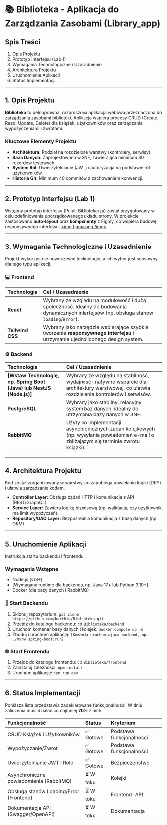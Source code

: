 # 📚 Biblioteka - Aplikacja do Zarządzania Zasobami (Library_app)
## Spis Treści
1.  Opis Projektu
2.  Prototyp Interfejsu (Lab 1)
3.  Wymagania Technologiczne i Uzasadnienie
4.  Architektura Projektu
5.  Uruchomienie Aplikacji
6.  Status Implementacji

---

## 1. Opis Projektu

**Biblioteka** to pełnoprawna, rozproszona aplikacja webowa przeznaczona do zarządzania zasobami biblioteki. Aplikacja wspiera procesy CRUD (Create, Read, Update, Delete) dla książek, użytkowników oraz zarządzania wypożyczeniami i zwrotami.

### Kluczowe Elementy Projektu
* **Architektura:** Podział na rozdzielone warstwy (kontrolery, serwisy).
* **Baza Danych:** Zaprojektowana w 3NF, zawierająca minimum 30 rekordów testowych.
* **System Ról:** Uwierzytelnianie (JWT) i autoryzacja na podstawie ról użytkowników.
* **Historia Git:** Minimum 40 commitów z zachowaniem konwencji.

---

## 2. Prototyp Interfejsu (Lab 1)

Wstępny prototyp interfejsu (Pulpit Bibliotekarza) został przygotowany w celu zdefiniowania uporządkowanego układu strony. W projekcie zastosowano **auto-layout** oraz **komponenty** z Figmy, co wspiera budowę responsywnego interfejsu.
[<img figma.png /img>](https://github.com/barthig/Biblioteka)

---

## 3. Wymagania Technologiczne i Uzasadnienie

Projekt wykorzystuje nowoczesne technologie, a ich wybór jest sensowny dla tego typu aplikacji.

### 💻 Frontend
| Technologia | Cel / Uzasadnienie |
| :--- | :--- |
| **React** | Wybrany ze względu na modułowość i dużą społeczność. Idealny do budowania dynamicznych interfejsów (np. obsługa stanów `loading`/`error`). |
| **Tailwind CSS** | Wybrany jako narzędzie wspierające szybkie tworzenie **responsywnego interfejsu** i utrzymanie ujednoliconego design system. |

### ⚙️ Backend
| Technologia | Cel / Uzasadnienie |
| :--- | :--- |
| **[Wstaw Technologię, np. Spring Boot (Java) lub NestJS (Node.js)]** | Wybrany ze względu na stabilność, wydajność i natywne wsparcie dla architektury warstwowej, co ułatwia rozdzielenie kontrolerów i serwisów. |
| **PostgreSQL** | Wybrany jako stabilny, relacyjny system baz danych, idealny do utrzymania bazy danych w 3NF. |
| **RabbitMQ** | Użyty do implementacji asynchronicznych zadań kolejkowych (np. wysyłania powiadomień e-mail o zbliżającym się terminie zwrotu książki). |

---

## 4. Architektura Projektu

Kod został zorganizowany w warstwy, co zapobiega powielaniu logiki (DRY) i ułatwia zarządzanie kodem.

* **Controller Layer:** Obsługa żądań HTTP i komunikacja z API (REST/GraphQL).
* **Service Layer:** Zawiera logikę biznesową (np. walidacja, czy użytkownik ma limit wypożyczeń).
* **Repository/DAO Layer:** Bezpośrednia komunikacja z bazą danych (np. ORM).

---

## 5. Uruchomienie Aplikacji

Instrukcja startu backendu i frontendu.

### Wymagania Wstępne
* Node.js (v18+)
* [Wymagany runtime dla backendu, np. Java 17+ lub Python 3.10+]
* Docker (dla bazy danych i RabbitMQ)

### 🚀 Start Backendu
1.  Sklonuj repozytorium: `git clone https://github.com/barthig/Biblioteka.git`
2.  Przejdź do katalogu backendu: `cd Biblioteka/backend`
3.  Uruchom kontener bazy danych i kolejek: `docker-compose up -d`
4.  Zbuduj i uruchom aplikację: `[Komenda uruchamiająca backend, np. ./mvnw spring-boot:run]`

### 🌐 Start Frontendu
1.  Przejdź do katalogu frontendu: `cd Biblioteka/frontend`
2.  Zainstaluj zależności: `npm install`
3.  Uruchom aplikację: `npm run dev`

---

## 6. Status Implementacji

Poniższa lista przedstawia zadeklarowane funkcjonalności. W dniu zaliczenia musi działać co najmniej **70%** z nich.

| Funkcjonalność | Status | Kryterium |
| :--- | :--- | :--- |
| CRUD Książek i Użytkowników | ✅ Gotowe | Podstawa funkcjonalności |
| Wypożyczanie/Zwrot | ✅ Gotowe | Podstawa funkcjonalności |
| Uwierzytelnianie JWT i Role | ✅ Gotowe | Bezpieczeństwo |
| Asynchroniczne powiadomienia (RabbitMQ) | ⏳ W toku | Kolejki |
| Obsługa stanów Loading/Error (Frontend) | ⏳ W toku | Frontend-API |
| Dokumentacja API (Swagger/OpenAPI) | ⏳ W toku | Dokumentacja |
